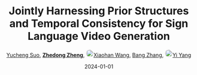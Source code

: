 ---
title: "Jointly Harnessing Prior Structures and Temporal Consistency for Sign Language Video Generation"
collection: publications
permalink: /publication/Jointly-2024
date: 2024-01-01
doi: 10.1145/3648368
keywords: 
venue: 'ACM transactions on multimedia computing, communications, and applications (TOMM)'
paperurl: 'https://zdzheng.xyz/files/TOMM_Suo.pdf'
author: '<a href="https://zdzheng.xyz/authors/Yucheng-Suo" class="author">Yucheng Suo</a>, <strong><a href="https://zdzheng.xyz/authors/Zhedong-Zheng" class="author">Zhedong Zheng</a></strong>, <a href="https://zdzheng.xyz/authors/Xiaohan-Wang" class="author"> <img src="https://zdzheng.xyz/files/xiaohan-wang.jpeg" alt="Xiaohan-Wang" style="border-radius: 50%; height:20px; width:20px">Xiaohan Wang</a>, <a href="https://zdzheng.xyz/authors/Bang-Zhang" class="author">Bang Zhang</a>, <a href="https://zdzheng.xyz/authors/Yi-Yang" class="author"> <img src="https://zdzheng.xyz/files/yi-yang.jpeg" alt="Yi-Yang" style="border-radius: 50%; height:20px; width:20px">Yi Yang</a>'
sqlauthor: [ {"@type": "Person","name":Yucheng Suo}, {"@type": "Person","name":Zhedong Zheng}, {"@type": "Person","name":Xiaohan Wang}, {"@type": "Person","name":Bang Zhang}, {"@type": "Person","name":Yi Yang}, ]
citation: ' Yucheng Suo,  Zhedong Zheng,  Xiaohan Wang,  Bang Zhang,  Yi Yang, &quot;Jointly Harnessing Prior Structures and Temporal Consistency for Sign Language Video Generation.&quot; ACM transactions on multimedia computing, communications, and applications (TOMM), 2024. DOI: 10.1145/3648368'
pub_year: '2024'
bib: >
    @article{suo2024jointly,<br>author = "Suo, Yucheng and Zheng, Zhedong and Wang, Xiaohan and Zhang, Bang and Yang, Yi",<br>title = "Jointly Harnessing Prior Structures and Temporal Consistency for Sign Language Video Generation",<br>journal = "ACM transactions on multimedia computing, communications, and applications (TOMM)",<br>doi = "10.1145/3648368",<br>url = "https://zdzheng.xyz/files/TOMM\_Suo.pdf",<br>year = "2024"
    }

---